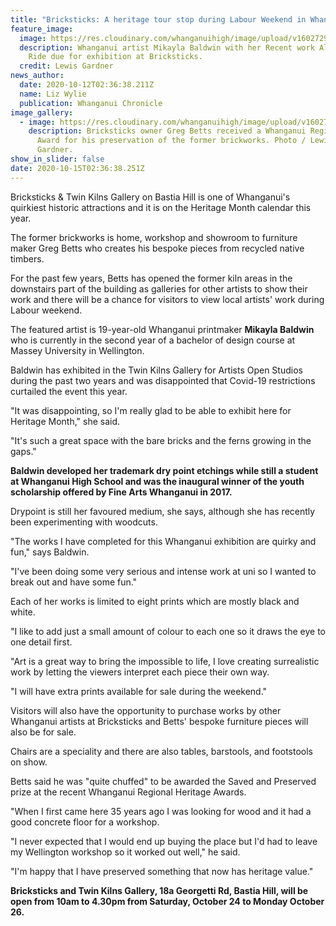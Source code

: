 ```yaml
---
title: "Bricksticks: A heritage tour stop during Labour Weekend in Whanganui"
feature_image:
  image: https://res.cloudinary.com/whanganuihigh/image/upload/v1602729771/News/Mikayla_Baldwin._Chron_Liz_Wylie_photo_lewis_gardner.jpg
  description: Whanganui artist Mikayla Baldwin with her Recent work Along for the
    Ride due for exhibition at Bricksticks.
  credit: Lewis Gardner
news_author:
  date: 2020-10-12T02:36:38.211Z
  name: Liz Wylie
  publication: Whanganui Chronicle
image_gallery:
  - image: https://res.cloudinary.com/whanganuihigh/image/upload/v1602729797/News/Mikayla_Baldwin._Chron_Liz_Wylie_photo_lewis_gardner_no_2.jpg
    description: Bricksticks owner Greg Betts received a Whanganui Regional Heritage
      Award for his preservation of the former brickworks. Photo / Lewis
      Gardner.
show_in_slider: false
date: 2020-10-15T02:36:38.251Z
---
```

Bricksticks & Twin Kilns Gallery on Bastia Hill is one of Whanganui's quirkiest historic attractions and it is on the Heritage Month calendar this year.

The former brickworks is home, workshop and showroom to furniture maker Greg Betts who creates his bespoke pieces from recycled native timbers.

For the past few years, Betts has opened the former kiln areas in the downstairs part of the building as galleries for other artists to show their work and there will be a chance for visitors to view local artists' work during Labour weekend.

The featured artist is 19-year-old Whanganui printmaker **Mikayla Baldwin** who is currently in the second year of a bachelor of design course at Massey University in Wellington.

Baldwin has exhibited in the Twin Kilns Gallery for Artists Open Studios during the past two years and was disappointed that Covid-19 restrictions curtailed the event this year.

"It was disappointing, so I'm really glad to be able to exhibit here for Heritage Month," she said.

"It's such a great space with the bare bricks and the ferns growing in the gaps."

**Baldwin developed her trademark dry point etchings while still a student at Whanganui High School and was the inaugural winner of the youth scholarship offered by Fine Arts Whanganui in 2017.**

Drypoint is still her favoured medium, she says, although she has recently been experimenting with woodcuts.

"The works I have completed for this Whanganui exhibition are quirky and fun," says Baldwin.

"I've been doing some very serious and intense work at uni so I wanted to break out and have some fun."

Each of her works is limited to eight prints which are mostly black and white.

"I like to add just a small amount of colour to each one so it draws the eye to one detail first.

"Art is a great way to bring the impossible to life, I love creating surrealistic work by letting the viewers interpret each piece their own way.

"I will have extra prints available for sale during the weekend."

Visitors will also have the opportunity to purchase works by other Whanganui artists at Bricksticks and Betts' bespoke furniture pieces will also be for sale.

Chairs are a speciality and there are also tables, barstools, and footstools on show.

Betts said he was "quite chuffed" to be awarded the Saved and Preserved prize at the recent Whanganui Regional Heritage Awards.

"When I first came here 35 years ago I was looking for wood and it had a good concrete floor for a workshop.

"I never expected that I would end up buying the place but I'd had to leave my Wellington workshop so it worked out well," he said.

"I'm happy that I have preserved something that now has heritage value."

**Bricksticks and Twin Kilns Gallery, 18a Georgetti Rd, Bastia Hill, will be open from 10am to 4.30pm from Saturday, October 24 to Monday October 26.**